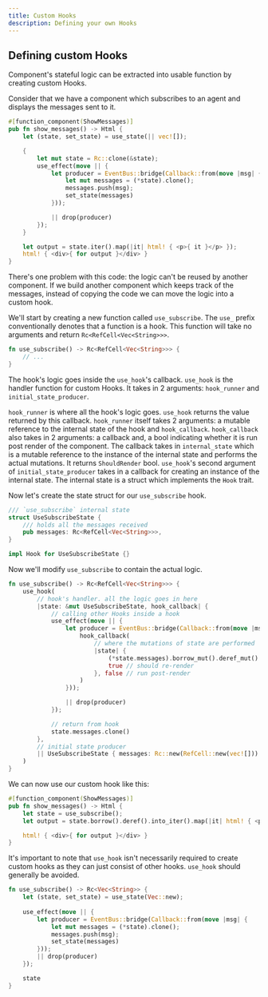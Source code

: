 ```yaml
---
title: Custom Hooks
description: Defining your own Hooks 
---
```


## Defining custom Hooks

Component's stateful logic can be extracted into usable function by creating custom Hooks. 

Consider that we have a component which subscribes to an agent and displays the messages sent to it.
```rust
#[function_component(ShowMessages)]
pub fn show_messages() -> Html {
    let (state, set_state) = use_state(|| vec![]);

    {
        let mut state = Rc::clone(&state);
        use_effect(move || {
            let producer = EventBus::bridge(Callback::from(move |msg| {
                let mut messages = (*state).clone();
                messages.push(msg);
                set_state(messages)
            }));

            || drop(producer)
        });
    }

    let output = state.iter().map(|it| html! { <p>{ it }</p> });
    html! { <div>{ for output }</div> }
}
```

There's one problem with this code: the logic can't be reused by another component.
If we build another component which keeps track of the messages, instead of copying the code we can move the logic into a custom hook.

We'll start by creating a new function called `use_subscribe`.
The `use_` prefix conventionally denotes that a function is a hook.
This function will take no arguments and return `Rc<RefCell<Vec<String>>>`.
```rust
fn use_subscribe() -> Rc<RefCell<Vec<String>>> {
    // ...
}
```

The hook's logic goes inside the `use_hook`'s callback.
`use_hook` is the handler function for custom Hooks. It takes in 2 arguments: `hook_runner` and `initial_state_producer`. 

`hook_runner` is where all the hook's logic goes. `use_hook` returns the value returned by this callback.
`hook_runner` itself takes 2 arguments: a mutable reference to the internal state of the hook and `hook_callback`.
`hook_callback` also takes in 2 arguments: a callback and, a bool indicating whether it is run post render of the component.
The callback takes in `internal_state` which is a mutable reference to the instance of the internal state and performs the actual mutations. 
It returns `ShouldRender` bool.
`use_hook`'s second argument of `initial_state_producer` takes in a callback for creating an instance of the internal state.
The internal state is a struct which implements the `Hook` trait.

Now let's create the state struct for our `use_subscribe` hook.
```rust
/// `use_subscribe` internal state
struct UseSubscribeState {
    /// holds all the messages received
    pub messages: Rc<RefCell<Vec<String>>>,
}

impl Hook for UseSubscribeState {}
```

Now we'll modify `use_subscribe` to contain the actual logic.
```rust
fn use_subscribe() -> Rc<RefCell<Vec<String>>> {
    use_hook(
        // hook's handler. all the logic goes in here
        |state: &mut UseSubscribeState, hook_callback| {
            // calling other Hooks inside a hook
            use_effect(move || {
                let producer = EventBus::bridge(Callback::from(move |msg| {
                    hook_callback(
                        // where the mutations of state are performed
                        |state| {
                            (*state.messages).borrow_mut().deref_mut().push(msg);
                            true // should re-render
                        }, false // run post-render
                    )
                }));

                || drop(producer)
            });

            // return from hook
            state.messages.clone()
        },
        // initial state producer
        || UseSubscribeState { messages: Rc::new(RefCell::new(vec![])) },
    )
}
```

We can now use our custom hook like this:
```rust
#[function_component(ShowMessages)]
pub fn show_messages() -> Html {
    let state = use_subscribe();
    let output = state.borrow().deref().into_iter().map(|it| html! { <p>{ it }</p> });

    html! { <div>{ for output }</div> }
}
```

It's important to note that `use_hook` isn't necessarily required to create custom hooks 
as they can just consist of other hooks. `use_hook` should generally be avoided. 

```rust
fn use_subscribe() -> Rc<Vec<String>> {
    let (state, set_state) = use_state(Vec::new);
  
    use_effect(move || {
        let producer = EventBus::bridge(Callback::from(move |msg| {
            let mut messages = (*state).clone();
            messages.push(msg);
            set_state(messages)
        }));
        || drop(producer)
    });

    state
}
```   
